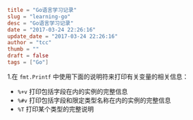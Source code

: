 ```toml
title = "Go语言学习记录"
slug = "learning-go"
desc = "Go语言学习记录"
date = "2017-03-24 22:26:16"
update_date = "2017-03-24 22:26:16"
author = "tcc"
thumb = ""
draft = false
tags = ["Go"]
```
1.在 `fmt.Printf` 中使用下面的说明符来打印有关变量的相关信息：
- `%+v` 打印包括字段在内的实例的完整信息
- `%#v` 打印包括字段和限定类型名称在内的实例的完整信息
- `%T` 打印某个类型的完整说明
